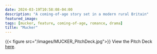 ```yaml
---
date: 2024-03-19T10:58:08-04:00
description: "A coming-of-age story set in a modern rural Britain"
featured_image:
tags: [mucker, feature, coming-of-age, romance, drama]
title: "Mucker"
---
```

{{< figure src="/images/MUCKER_PitchDeck.jpg">}}
View the Pitch Deck [here](https://drive.google.com/file/d/1FeSfVZi3r5Km_UP_j38sAapso7j9yJ-Y/view?usp=sharing). 

